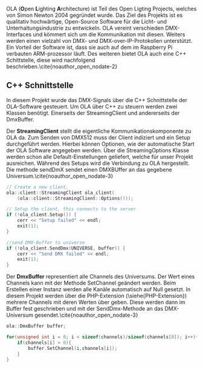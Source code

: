 OLA (**O**pen **L**ighting **A**rchitecture) ist Teil des Open Ligting Projects, 
welches von Simon Newton 2004 gegründet wurde. 
Das Ziel des Projekts ist es qualitativ hochwärtige, 
Open-Source Software für die Licht- und Unterhaltungsindustrie zu entwickeln.
OLA vereint verschieden DMX-Interfaces und kömmert sich um die Kommunikation mit diesen. 
Weiters werden einen vielzahl von DMX- und DMX-over-IP-Protokollen unterstützt.
Ein Vorteil der Software ist, dass sie auch auf dem im Raspberry Pi verbauten ARM-prozessor läuft.
Des weiteren bietet OLA auch eine C++ Schittstelle, diese wird nachfolgend beschrieben.\cite{noauthor_open_nodate-2}

## C++ Schnittstelle
In diesem Projekt wurde das DMX-Signals über die C++ Schnittstelle der OLA-Software gesteuert.
Um OLA über C++ zu steuern werden zwei Klassen benötigt.
Einerseits der StreamingClient und andererseits der DmxBuffer.

Der **StreamingClient** stellt die eigentliche Kommunikationskomponente zu OLA da. 
Zum Senden von DMX512 muss der Client indiziert und ein Setup durchgeführt werden.
Hierbei können Optionen, wie der automatische Start der OLA Software angegeben werden.
Über die StreamingOptions Klasse werden schon alle Default-Einstellungen geliefert,
welche für unser Projekt ausreichen.
Während des Setups wird die Verbindung zu OLA hergestellt.
Die methode sendDmX sendet einen DMXBUffer an das gegebene Universum.\cite{noauthor_open_nodate-3}

```cpp
// Create a new client.
ola::client::StreamingClient ola_client(
    (ola::client::StreamingClient::Options()));

// Setup the client, this connects to the server
if (!ola_client.Setup()) {
    cerr << "Setup failed" << endl;
    exit(1);
}

//send DMX-Buffer to universe
if (!ola_client.SendDmx(UNIVERSE, buffer)) {
    cerr << "Send DMX failed" << endl;
    exit(1);
}
``` 

Der **DmxBuffer** representiert alle Channels des Universums. 
Der Wert eines Channels kann mit der Methode SetChannel geändert werden.
Beim Erstellen einer Instanz werden alle Kanäle automatisch auf Null gesetzt.
In diesem Projekt werden über die PHP-Extension (\siehe{PHP-Extension}) mehrere Channels mit deren Werten über geben. 
Diese werden dann im Buffer fest geschrieben und mit der SendDmx-Methode an das DMX-Universum gesendet.\cite{noauthor_open_nodate-3}  

```c++
ola::DmxBuffer buffer;

for(unsigned int i = 0; i < sizeof(channels)/sizeof(channels[0]); i++){
    if(channels[i] > 0){
        buffer.SetChannel(i,channels[i]);
    }
}
```